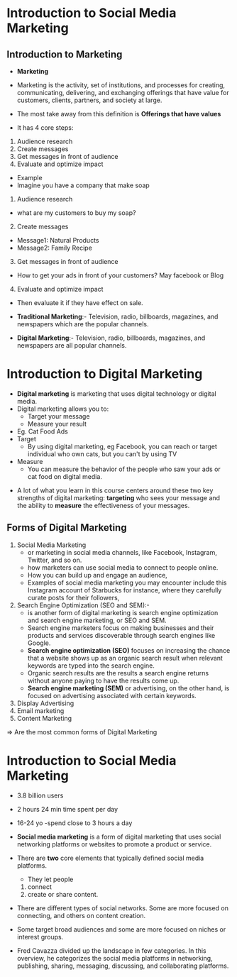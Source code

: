 # Introduction to Social Media Marketing

## Introduction to Marketing

- **Marketing**
- Marketing is the activity, set of institutions, and processes for creating, communicating, delivering, and exchanging offerings that have value for customers, clients, partners, and society at large.

- The most take away from this definition is **Offerings that have values**
- It has 4 core steps:

1.  Audience research
2.  Create messages
3.  Get messages in front of audience
4.  Evaluate and optimize impact

- Example
- Imagine you have a company that make soap

1.  Audience research

- what are my customers to buy my soap?

2.  Create messages

- Message1: Natural Products
- Message2: Family Recipe

3.  Get messages in front of audience

- How to get your ads in front of your customers? May facebook or Blog

4.  Evaluate and optimize impact

- Then evaluate it if they have effect on sale.

- **Traditional Marketing**:- Television, radio, billboards, magazines, and newspapers which are the popular channels.
- **Digital Marketing**:- Television, radio, billboards, magazines, and newspapers are all popular channels.

# Introduction to Digital Marketing

- **Digital marketing** is marketing that uses digital technology or digital media.
- Digital marketing allows you to:
  - Target your message
  - Measure your result
- Eg. Cat Food Ads
- Target
  - By using digital marketing, eg Facebook, you can reach or target individual who own cats, but you can't by using TV
- Measure
  - You can measure the behavior of the people who saw your ads or cat food on digital media.

* A lot of what you learn in this course centers around these two key strengths of digital marketing: **targeting** who sees your message and the ability to **measure** the effectiveness of your messages.

## Forms of Digital Marketing

1. Social Media Marketing
   - or marketing in social media channels, like Facebook, Instagram, Twitter, and so on.
   - how marketers can use social media to connect to people online.
   - How you can build up and engage an audience,
   - Examples of social media marketing you may encounter include this Instagram account of Starbucks for instance, where they carefully curate posts for their followers,
2. Search Engine Optimization (SEO and SEM):-
   - is another form of digital marketing is search engine optimization and search engine marketing, or SEO and SEM.
   - Search engine marketers focus on making businesses and their products and services discoverable through search engines like Google.
   - **Search engine optimization (SEO)** focuses on increasing the chance that a website shows up as an organic search result when relevant keywords are typed into the search engine.
   - Organic search results are the results a search engine returns without anyone paying to have the results come up.
   - **Search engine marketing (SEM)** or advertising, on the other hand, is focused on advertising associated with certain keywords.
3. Display Advertising
4. Email marketing
5. Content Marketing

=> Are the most common forms of Digital Marketing

# Introduction to Social Media Marketing

- 3.8 billion users
- 2 hours 24 min time spent per day
- 16-24 yo -spend close to 3 hours a day

- **Social media marketing** is a form of digital marketing that uses social networking platforms or websites to promote a product or service.

- There are **two** core elements that typically defined social media platforms.

  - They let people

  1. connect
  2. create or share content.

- There are different types of social networks. Some are more focused on connecting, and others on content creation.
- Some target broad audiences and some are more focused on niches or interest groups.

- Fred Cavazza divided up the landscape in few categories. In this overview, he categorizes the social media platforms in networking, publishing, sharing, messaging, discussing, and collaborating platforms.
